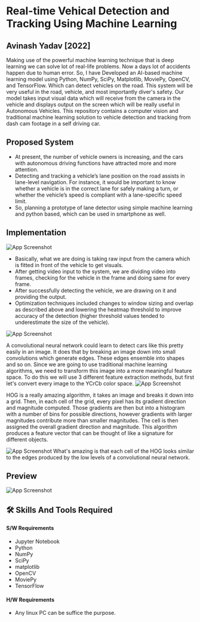 
# Real-time Vehical Detection and Tracking Using Machine Learning



## Avinash Yadav [2022]

Making use of the powerful machine learning technique that is deep learning we can solve lot of real-life problems. Now a days lot of accidents happen due to human error. So, I have Developed an AI-based machine learning model using Python, NumPy, SciPy, Matplotlib, MoviePy, OpenCV, and TensorFlow. Which can detect vehicles on the road. This system will be very useful in the road, vehicle, and most importantly diver's safety. Our model takes input visual data which will receive from the camera in the vehicle and displays output on the screen which will be really useful in Autonomous Vehicles.
This repository contains a computer vision and traditional machine learning solution to vehicle detection and tracking from dash cam footage in a self driving car.



## Proposed System
- At present, the number of vehicle owners is increasing, and the cars with autonomous driving functions have attracted more and more attention.
- Detecting and tracking a vehicle’s lane position on the road assists in lane-level navigation. For instance, it would be important to know whether a vehicle is in the correct lane for safely making a turn, or whether the vehicle’s speed is compliant with a lane-specific speed limit.
- So, planning a prototype of lane detector using simple machine learning and python based, which can be used in smartphone as well.

## Implementation


![App Screenshot](https://i.ibb.co/s5KkQ3n/Picture1.png)
- Basically, what we are doing is taking raw input from the camera which is fitted in front of the vehicle to get visuals.
- After getting video input to the system, we are dividing video into frames, checking for the vehicle in the frame and doing same for every frame.
- After successfully detecting the vehicle, we are drawing on it and providing the output.  
- Optimization techniques included changes to window sizing and overlap as described above and lowering the heatmap threshold to improve accuracy of the detection (higher threshold values tended to underestimate the size of the vehicle).

![App Screenshot](https://i.ibb.co/7tDSq93/Screenshot-44.png)

A convolutional neural network could learn to detect cars like this pretty easily in an image. It does that by breaking an image down into small convolutions which generate edges. These edges ensemble into shapes and so on. Since we are going to use traditional machine learning algorithms, we need to transform this image into a more meaningful feature space. To do this we will use 3 different feature extraction methods, but first let's convert every image to the YCrCb color space.
 ![App Screenshot](https://github.com/galenballew/SDC-Lane-and-Vehicle-Detection-Tracking/blob/master/Part%20III%20-%20Vehicle%20Detection%20and%20Tracking/saved_figures/car_notcar.png?raw=true)

 HOG is a really amazing algorithm, it takes an image and breaks it down into a grid. Then, in each cell of the grid, every pixel has its gradient direction and magnitude computed. Those gradients are then but into a histogram with a number of bins for possible directions, however gradients with larger magnitudes contribute more than smaller magnitudes. The cell is then assigned the overall gradient direction and magnitude. This algorithm produces a feature vector that can be thought of like a signature for different objects.

![App Screenshot](https://github.com/galenballew/SDC-Lane-and-Vehicle-Detection-Tracking/blob/master/Part%20III%20-%20Vehicle%20Detection%20and%20Tracking/saved_figures/hog_comparison.png?raw=true)
What's amazing is that each cell of the HOG looks similar to the edges produced by the low levels of a convolutional neural network.

## Preview

![App Screenshot](https://i.ibb.co/CKbKP8q/out.gif")

## 🛠 Skills And Tools Required
#### S/W Requirements
- Jupyter Notebook
- Python
- NumPy
- SciPy
- matplotlib
- OpenCV
- MoviePy
- TensorFlow

#### H/W Requirements
- Any linux PC can be suffice the purpose.

